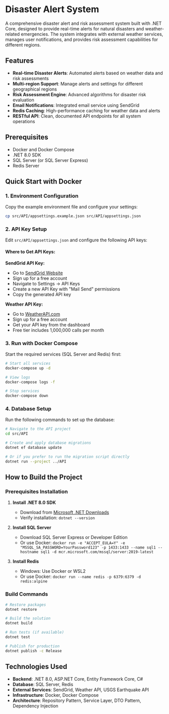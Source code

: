 # Disaster Alert System

A comprehensive disaster alert and risk assessment system built with .NET Core, designed to provide real-time alerts for natural disasters and weather-related emergencies. The system integrates with external weather services, manages user notifications, and provides risk assessment capabilities for different regions.

## Features

- **Real-time Disaster Alerts**: Automated alerts based on weather data and risk assessments
- **Multi-region Support**: Manage alerts and settings for different geographical regions
- **Risk Assessment Engine**: Advanced algorithms for disaster risk evaluation
- **Email Notifications**: Integrated email service using SendGrid
- **Redis Caching**: High-performance caching for weather data and alerts
- **RESTful API**: Clean, documented API endpoints for all system operations

## Prerequisites

- Docker and Docker Compose
- .NET 8.0 SDK
- SQL Server (or SQL Server Express)
- Redis Server

## Quick Start with Docker

### 1. Environment Configuration

Copy the example environment file and configure your settings:

```bash
cp src/API/appsettings.example.json src/API/appsettings.json
```

### 2. API Key Setup

Edit `src/API/appsettings.json` and configure the following API keys:

#### Where to Get API Keys:

**SendGrid API Key:**

- Go to [SendGrid Website](https://sendgrid.com/)
- Sign up for a free account
- Navigate to Settings → API Keys
- Create a new API Key with "Mail Send" permissions
- Copy the generated API key

**Weather API Key:**

- Go to [WeatherAPI.com](https://www.weatherapi.com/)
- Sign up for a free account
- Get your API key from the dashboard
- Free tier includes 1,000,000 calls per month

### 3. Run with Docker Compose

Start the required services (SQL Server and Redis) first:

```bash
# Start all services
docker-compose up -d

# View logs
docker-compose logs -f

# Stop services
docker-compose down

````

### 4. Database Setup

Run the following commands to set up the database:

```bash
# Navigate to the API project
cd src/API

# Create and apply database migrations
dotnet ef database update

# Or if you prefer to run the migration script directly
dotnet run --project ../API
```

## How to Build the Project

### Prerequisites Installation

1. **Install .NET 8.0 SDK**

   - Download from [Microsoft .NET Downloads](https://dotnet.microsoft.com/download)
   - Verify installation: `dotnet --version`

2. **Install SQL Server**

   - Download SQL Server Express or Developer Edition
   - Or use Docker: `docker run -e "ACCEPT_EULA=Y" -e "MSSQL_SA_PASSWORD=YourPassword123" -p 1433:1433 --name sql1 --hostname sql1 -d mcr.microsoft.com/mssql/server:2019-latest`

3. **Install Redis**
   - Windows: Use Docker or WSL2
   - Or use Docker: `docker run --name redis -p 6379:6379 -d redis:alpine`

### Build Commands

```bash
# Restore packages
dotnet restore

# Build the solution
dotnet build

# Run tests (if available)
dotnet test

# Publish for production
dotnet publish -c Release
```

## Technologies Used

- **Backend**: .NET 8.0, ASP.NET Core, Entity Framework Core, C#
- **Database**: SQL Server, Redis
- **External Services**: SendGrid, Weather API, USGS Earthquake API
- **Infrastructure**: Docker, Docker Compose
- **Architecture**: Repository Pattern, Service Layer, DTO Pattern, Dependency Injection
